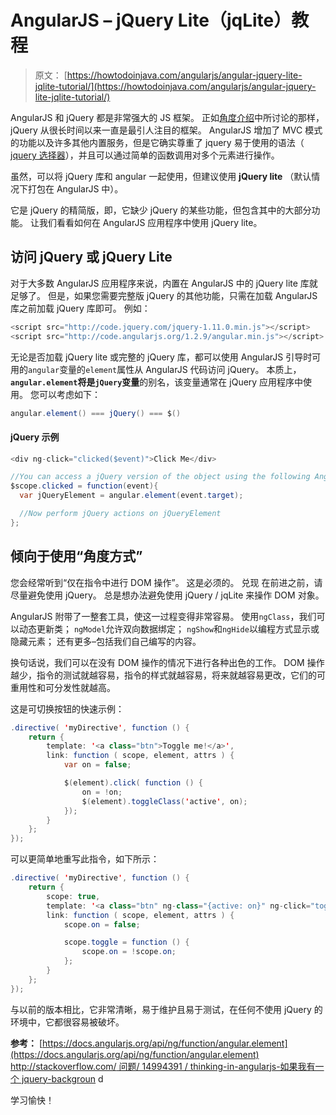 # AngularJS – jQuery Lite（jqLit​​e）教程

> 原文： [https://howtodoinjava.com/angularjs/angular-jquery-lite-jqlite-tutorial/](https://howtodoinjava.com/angularjs/angular-jquery-lite-jqlite-tutorial/)

AngularJS 和 jQuery 都是非常强大的 JS 框架。 正如[角度介绍](//howtodoinjava.com/angularjs/angularjs-tutorial-helloworld-example/)中所讨论的那样，jQuery 从很长时间以来一直是最引人注目的框架。 AngularJS 增加了 MVC 模式的功能以及许多其他内置服务，但是它确实尊重了 jquery 易于使用的语法（ [jquery 选择器](//howtodoinjava.com/scripting/jquery/jquery-selectors/)），并且可以通过简单的函数调用对多个元素进行操作。

虽然，可以将 jQuery 库和 angular 一起使用，但建议使用 **jQuery lite** （默认情况下打包在 AngularJS 中）。

它是 jQuery 的精简版，即，它缺少 jQuery 的某些功能，但包含其中的大部分功能。 让我们看看如何在 AngularJS 应用程序中使用 jQuery lite。

## 访问 jQuery 或 jQuery Lite

对于大多数 AngularJS 应用程序来说，内置在 AngularJS 中的 jQuery lite 库就足够了。 但是，如果您需要完整版 jQuery 的其他功能，只需在加载 AngularJS 库之前加载 jQuery 库即可。 例如：

```java
<script src="http://code.jquery.com/jquery-1.11.0.min.js"></script>
<script src="http://code.angularjs.org/1.2.9/angular.min.js"></script>

```

无论是否加载 jQuery lite 或完整的 jQuery 库，都可以使用 AngularJS 引导时可用的`angular`变量的`element`属性从 AngularJS 代码访问 jQuery。 本质上， **`angular.element`将是`jQuery`变量**的别名，该变量通常在 jQuery 应用程序中使用。 您可以考虑如下：

```java
angular.element() === jQuery() === $()
```

#### jQuery 示例

```java
<div ng-click="clicked($event)">Click Me</div>

//You can access a jQuery version of the object using the following AngularJS code:
$scope.clicked = function(event){
  var jQueryElement = angular.element(event.target);

  //Now perform jQuery actions on jQueryElement
};
```

## 倾向于使用“角度方式”

您会经常听到“仅在指令中进行 DOM 操作”。 这是必须的。 兑现 在前进之前，请尽量避免使用 jQuery。 总是想办法避免使用 jQuery / jqLit​​e 来操作 DOM 对象。

AngularJS 附带了一整套工具，使这一过程变得非常容易。 使用`ngClass`，我们可以动态更新类； `ngModel`允许双向数据绑定； `ngShow`和`ngHide`以编程方式显示或隐藏元素； 还有更多–包括我们自己编写的内容。

换句话说，我们可以在没有 DOM 操作的情况下进行各种出色的工作。 DOM 操作越少，指令的测试就越容易，指令的样式就越容易，将来就越容易更改，它们的可重用性和可分发性就越高。

这是可切换按钮的快速示例：

```java
.directive( 'myDirective', function () {
    return {
        template: '<a class="btn">Toggle me!</a>',
        link: function ( scope, element, attrs ) {
            var on = false;

            $(element).click( function () {
                on = !on;
                $(element).toggleClass('active', on);
            });
        }
    };
});

```

可以更简单地重写此指令，如下所示：

```java
.directive( 'myDirective', function () {
    return {
        scope: true,
        template: '<a class="btn" ng-class="{active: on}" ng-click="toggle()">Toggle me!</a>',
        link: function ( scope, element, attrs ) {
            scope.on = false;

            scope.toggle = function () {
                scope.on = !scope.on;
            };
        }
    };
});

```

与以前的版本相比，它非常清晰，易于维护且易于测试，在任何不使用 jQuery 的环境中，它都很容易被破坏。

**参考：**
[https://docs.angularjs.org/api/ng/function/angular.element](https://docs.angularjs.org/api/ng/function/angular.element)
[http://stackoverflow.com/ 问题/ 14994391 / thinking-in-angularjs-如果我有一个 jquery-backgroun](https://stackoverflow.com/questions/14994391/thinking-in-angularjs-if-i-have-a-jquery-backgroun) d

学习愉快！